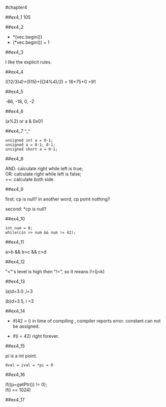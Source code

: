 #chapter4

##ex4_1
105

##ex4_2

* *(vec.begin())
* (*vec.begin()) + 1

##ex4_3

I like the explicit rules.

##ex4_4

((12/3)*4)+(5*15)+((24%4)/2) = 16+75+0 =91

##ex4_5

-86, -18, 0, -2

##ex4_6

(a%2) or a & 0x01

##ex4_7
^_^
~~~
unsigned int a = 0-1; 
unsigned a = 0-1; 0-1; 
unsigned short a = 0-1; 
~~~

##ex4_8

AND: calculate right while left is true;    
OR: calculate right while left is false;  
==: calculate both side.

##ex4_9

first: cp is null? in another word, cp point nothing?

second: *cp is null?

##ex4_10

~~~
int num = 0;
while(cin >> num && num != 42);
~~~

##ex4_11

a>b && b>c && c>d 


##ex4_12

"<"'s level is high then "!=", so it means i!=(j<k)

##ex4_13

(a)d=3.0 ,i=3

(b)d=3.5, i =3

##ex4_14

* if(42 = i) in time of compiling , compiler reports error. constant can not be assigned.

* if(i = 42) right forever. 

##ex4_15

pi is a int point.
~~~
dval = ival = *pi = 0
~~~

##ex4_16


if((p=getPtr()) != 0);  
if(i == 1024)

##ex4_17